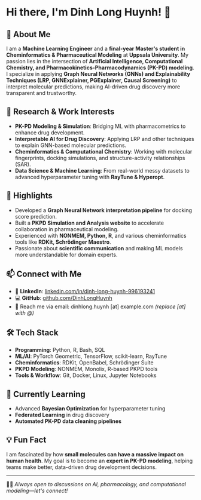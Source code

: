 # Hi there, I'm Dinh Long Huynh! 👋

## 🚀 About Me
I am a **Machine Learning Engineer** and a **final-year Master's student in Cheminformatics & Pharmaceutical Modeling** at **Uppsala University**. My passion lies in the intersection of **Artificial Intelligence, Computational Chemistry, and Pharmacokinetics-Pharmacodynamics (PK-PD) modeling**. I specialize in applying **Graph Neural Networks (GNNs) and Explainability Techniques (LRP, GNNExplainer, PGExplainer, Causal Screening)** to interpret molecular predictions, making AI-driven drug discovery more transparent and trustworthy.

## 🔬 Research & Work Interests
- **PK-PD Modeling & Simulation**: Bridging ML with pharmacometrics to enhance drug development.
- **Interpretable AI for Drug Discovery**: Applying LRP and other techniques to explain GNN-based molecular predictions.
- **Cheminformatics & Computational Chemistry**: Working with molecular fingerprints, docking simulations, and structure-activity relationships (SAR).
- **Data Science & Machine Learning**: From real-world messy datasets to advanced hyperparameter tuning with **RayTune & Hyperopt**.

## 🌟 Highlights
- Developed a **Graph Neural Network interpretation pipeline** for docking score prediction.
- Built a **PKPD Simulation and Analysis website** to accelerate collaboration in pharmaceutical modeling.
- Experienced with **NONMEM, Python, R**, and various cheminformatics tools like **RDKit, Schrödinger Maestro**.
- Passionate about **scientific communication** and making ML models more understandable for domain experts.

## 📫 Connect with Me
- 🔗 **LinkedIn**: [linkedin.com/in/dinh-long-huynh-996193241](https://www.linkedin.com/in/dinh-long-huynh-996193241/)
- 💻 **GitHub**: [github.com/DinhLongHuynh](https://github.com/DinhLongHuynh)
- 📧 Reach me via email: dinhlong.huynh [at] example.com *(replace [at] with @)*

## 🛠️ Tech Stack
- **Programming**: Python, R, Bash, SQL
- **ML/AI**: PyTorch Geometric, TensorFlow, scikit-learn, RayTune
- **Cheminformatics**: RDKit, OpenBabel, Schrödinger Suite
- **PKPD Modeling**: NONMEM, Monolix, R-based PKPD tools
- **Tools & Workflow**: Git, Docker, Linux, Jupyter Notebooks

## 🌱 Currently Learning
- Advanced **Bayesian Optimization** for hyperparameter tuning
- **Federated Learning** in drug discovery
- **Automated PK-PD data cleaning pipelines**

## 💡 Fun Fact
I am fascinated by how **small molecules can have a massive impact on human health**. My goal is to become an **expert in PK-PD modeling**, helping teams make better, data-driven drug development decisions.

---
🧑‍💻 *Always open to discussions on AI, pharmacology, and computational modeling—let's connect!*

